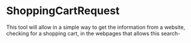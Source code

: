 # ShoppingCartRequest
This tool will allow in a simple way to get the information from a website, checking for a shopping cart, in the webpages that allows this search-
